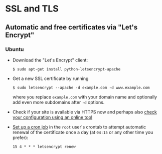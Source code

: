 # SSL and TLS

## Automatic and free certificates via "Let's Encrypt"

### Ubuntu

 * Download the "Let's Encrypt" client:

   ```
   $ sudo apt-get install python-letsencrypt-apache
   ```

 * Get a new SSL certificate by running

   ```
   $ sudo letsencrypt --apache -d example.com -d www.example.com
   ```

   where you replace `example.com` with your domain name and optionally add even more subdomains after `-d` options.

 * Check if your site is available via HTTPS now and perhaps also [check your configuration using an online tool](https://www.ssllabs.com/ssltest/)

 * [Set up a cron job](https://github.com/delight-im/Knowledge/blob/master/Ubuntu.md) in the `root` user's crontab to attempt automatic renewal of the certificate once a day (at `04:15` or any other time you prefer):

   ```
   15 4 * * * letsencrypt renew
   ```
